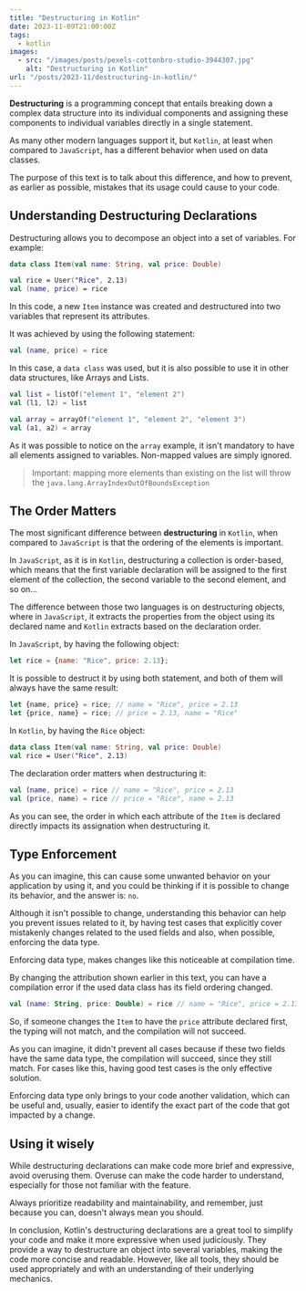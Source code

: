 ```yaml
---
title: "Destructuring in Kotlin"
date: 2023-11-09T21:00:00Z
tags:
  - kotlin
images:
  - src: "/images/posts/pexels-cottonbro-studio-3944307.jpg"
    alt: "Destructuring in Kotlin"
url: "/posts/2023-11/destructuring-in-kotlin/"
---
```


**Destructuring** is a programming concept that entails breaking down a complex data structure into its individual components and assigning these components to individual variables directly in a single statement.

As many other modern languages support it, but `Kotlin`, at least when compared to `JavaScript`, has a different behavior when used on data classes.

The purpose of this text is to talk about this difference, and how to prevent, as earlier as possible, mistakes that its usage could cause to your code. 

## Understanding Destructuring Declarations

Destructuring allows you to decompose an object into a set of variables. For example:

```kotlin
data class Item(val name: String, val price: Double)

val rice = User("Rice", 2.13)
val (name, price) = rice
```

In this code, a new `Item` instance was created and destructured into two variables that represent its attributes.

It was achieved by using the following statement:

```kotlin
val (name, price) = rice
```

In this case, a `data class` was used, but it is also possible to use it in other data structures, like Arrays and Lists.

```kotlin
val list = listOf("element 1", "element 2")
val (l1, l2) = list

val array = arrayOf("element 1", "element 2", "element 3")
val (a1, a2) = array
```

As it was possible to notice on the `array` example, it isn't mandatory to have all elements assigned to variables. Non-mapped values are simply ignored. 

> Important: mapping more elements than existing on the list will throw the `java.lang.ArrayIndexOutOfBoundsException`

## The Order Matters

The most significant difference between **destructuring** in `Kotlin`, when compared to `JavaScript` is that the ordering of the elements is important.

In `JavaScript`, as it is in `Kotlin`, destructuring a collection is order-based, which means that the first variable declaration will be assigned to the first element of the collection, the second variable to the second element, and so on…

The difference between those two languages is on destructuring objects, where in `JavaScript`, it extracts the properties from the object using its declared name and `Kotlin` extracts based on the declaration order.

In `JavaScript`, by having the following object:

```javascript
let rice = {name: "Rice", price: 2.13};
```

It is possible to destruct it by using both statement, and both of them will always have the same result:

```javascript
let {name, price} = rice; // name = "Rice", price = 2.13
let {price, name} = rice; // price = 2.13, name = "Rice"
```

In `Kotlin`, by having the `Rice` object:

```kotlin
data class Item(val name: String, val price: Double)
val rice = User("Rice", 2.13)
```

The declaration order matters when destructuring it:

```kotlin
val (name, price) = rice // name = "Rice", price = 2.13
val (price, name) = rice // price = "Rice", name = 2.13
```

As you can see, the order in which each attribute of the `Item` is declared directly impacts its assignation when destructuring it.

## Type Enforcement

As you can imagine, this can cause some unwanted behavior on your application by using it, and you could be thinking if it is possible to change its behavior, and the answer is: `no`.

Although it isn't possible to change, understanding this behavior can help you prevent issues related to it, by having test cases that explicitly cover mistakenly changes related to the used fields and also, when possible, enforcing the data type.

Enforcing data type, makes changes like this noticeable at compilation time.

By changing the attribution shown earlier in this text, you can have a compilation error if the used data class has its field ordering changed.

```kotlin
val (name: String, price: Double) = rice // name = "Rice", price = 2.13
```

So, if someone changes the `Item` to have the `price` attribute declared first, the typing will not match, and the compilation will not succeed.

As you can imagine, it didn't prevent all cases because if these two fields have the same data type, the compilation will succeed, since they still match. For cases like this, having good test cases is the only effective solution.

Enforcing data type only brings to your code another validation, which can be useful and, usually, easier to identify the exact part of the code that got impacted by a change.

## Using it wisely

While destructuring declarations can make code more brief and expressive, avoid overusing them. Overuse can make the code harder to understand, especially for those not familiar with the feature.

Always prioritize readability and maintainability, and remember, just because you can, doesn't always mean you should.

In conclusion, Kotlin's destructuring declarations are a great tool to simplify your code and make it more expressive when used judiciously. They provide a way to destructure an object into several variables, making the code more concise and readable. However, like all tools, they should be used appropriately and with an understanding of their underlying mechanics.
